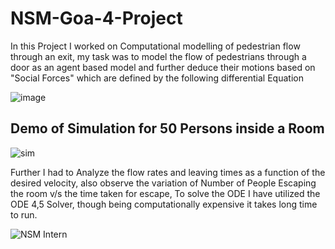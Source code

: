 # NSM-Goa-4-Project
In this Project I worked on Computational modelling of pedestrian flow
through an exit, my task was to model the flow of pedestrians through a 
door as an agent based model and further deduce their motions based on 
"Social Forces" which are defined by the following differential Equation

![image](https://user-images.githubusercontent.com/89131980/188641151-f4f26aa2-b78f-4f18-acae-09811b9b2d7b.png)

## Demo of Simulation for 50 Persons inside a Room

![sim](https://user-images.githubusercontent.com/89131980/190402430-708b7ff7-7145-4027-8392-749507f74ed5.gif)

Further I had to Analyze the flow rates and leaving times as a function of the 
desired velocity, also observe the variation of Number of People Escaping the room
v/s the time taken for escape, 
To solve the ODE I have utilized the ODE 4,5 Solver, though being computationally
expensive it takes long time to run.

![NSM Intern](https://user-images.githubusercontent.com/89131980/188641768-fb14a878-546a-4aec-bd42-d0666e319206.png)

